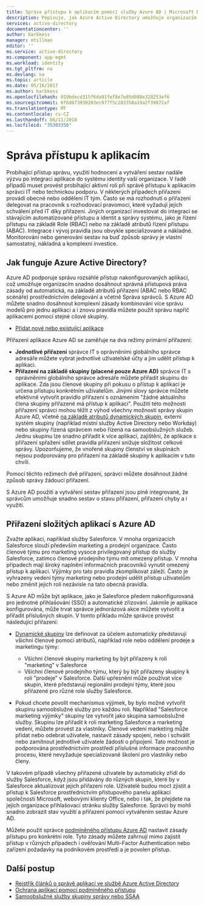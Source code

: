```yaml
---
title: Správa přístupu k aplikacím pomocí služby Azure AD | Microsoft Docs
description: Popisuje, jak Azure Active Directory umožňuje organizacím umožňuje určit aplikace, ke kterým má každý uživatel přístup.
services: active-directory
documentationcenter: ''
author: barbkess
manager: mtillman
editor: ''
ms.service: active-directory
ms.component: app-mgmt
ms.workload: identity
ms.tgt_pltfrm: na
ms.devlang: na
ms.topic: article
ms.date: 05/16/2017
ms.author: barbkess
ms.openlocfilehash: 019bdecd315f6da91fef8e7ed5d088e328253ef6
ms.sourcegitcommit: 6f6d073930203ec977f5c283358a19a2f39872af
ms.translationtype: MT
ms.contentlocale: cs-CZ
ms.lasthandoff: 06/11/2018
ms.locfileid: "35303356"
---
```

# <a name="managing-access-to-apps"></a>Správa přístupu k aplikacím
Probíhající přístup správu, využití hodnocení a vytváření sestav nadále výzvu po integraci aplikace do systému identity vaší organizace. V řadě případů muset provést probíhající aktivní roli při správě přístupu k aplikacím správci IT nebo technickou podporu. V některých případech přiřazení provádí obecné nebo oddělení IT tým. Často se má rozhodnutí o přiřazení delegovat na pracovník s rozhodovací pravomocí, které vyžadují jejich schválení před IT díky přiřazení.  Jiných organizací investovat do integraci se stávajícím automatizované přístupu a identit a správy systému, jako je řízení přístupu na základě Role (RBAC) nebo na základě atributů řízení přístupu (ABAC). Integrace i vývoj pravidla jsou obvykle specializované a nákladné. Monitorování nebo generování sestav na buď způsob správy je vlastní samostatný, nákladná a komplexní investice.

## <a name="how-does-azure-active-directory-help"></a>Jak funguje Azure Active Directory?
 Azure AD podporuje správu rozsáhlé přístup nakonfigurovaných aplikací, což umožňuje organizacím snadno dosáhnout správná přístupová práva zásady od automatická, na základě atributů přiřazení (ABAC nebo RBAC scénáře) prostřednictvím delegování a včetně Správa správců. S Azure AD můžete snadno dosáhnout komplexní zásady kombinování více správu modelů pro jednu aplikaci a i znovu pravidla můžete použít správu napříč aplikacemi pomocí stejné cílové skupiny.

* [Přidat nové nebo existující aplikace](configure-single-sign-on-portal.md)

 Přiřazení aplikace Azure AD se zaměřuje na dva režimy primární přiřazení:

* **Jednotlivé přiřazení** správce IT s oprávněními globálního správce adresáře můžete vybrat jednotlivé uživatelské účty a jim udělit přístup k aplikaci.
* **Přiřazení na základě skupiny (placené pouze Azure AD)** správce IT s oprávněními globálního správce adresáře můžete přiřadit skupinu do aplikace. Zda jsou členové skupiny při pokusu o přístup k aplikaci je určena přístupu konkrétním uživatelům. Jinými slovy správce můžete efektivně vytvořit pravidlo přiřazení s oznámením "žádné aktuálního člena skupiny přiřazené má přístup k aplikaci". Použití této možnosti přiřazení správci mohou těžit z výhod všechny možnosti správy skupin Azure AD, včetně [na základě atributů dynamických skupin](../active-directory-groups-create-azure-portal.md), externí systém skupiny (například místní služby Active Directory nebo Workday) nebo skupiny řízená správcem nebo řízená na samoobslužných služeb. Jednu skupinu lze snadno přiřadit k více aplikací, zajištění, že aplikace s přiřazení spřažení sdílet pravidla přiřazení snižuje složitost celkové správy. Upozorňujeme, že vnořené skupiny členství ve skupinách nejsou podporovány pro přiřazení na základě skupiny k aplikacím v tuto chvíli.

Pomocí těchto režimech dvě přiřazení, správci můžete dosáhnout žádné způsob správy žádoucí přiřazení.

S Azure AD použití a vytváření sestav přiřazení jsou plně integrované, že správcům umožňuje snadno sestav o stavu přiřazení, přiřazení chyby a i využití.

## <a name="complex-application-assignment-with-azure-ad"></a>Přiřazení složitých aplikací s Azure AD
Zvažte aplikaci, například služby Salesforce. V mnoha organizacích Salesforce slouží především marketing a prodejní organizace. Často členové týmu pro marketing vysoce privilegovaný přístup do služby Salesforce, zatímco členové prodejního týmu mít omezený přístup. V mnoha případech mají široký naplnění informačních pracovníků vynutit omezený přístup k aplikaci. Výjimky pro tato pravidla zkomplikovat záleží. Často je vyhrazeny vedení týmy marketing nebo prodejní udělit přístup uživatelům nebo změnit jejich rolí nezávisle na tato obecná pravidla.

S Azure AD může být aplikace, jako je Salesforce předem nakonfigurovaná pro jednotné přihlašování (SSO) a automatické zřizování. Jakmile je aplikace konfigurována, může trvat správce jednorázová akce můžete vytvořit a přiřadit příslušných skupin. V tomto příkladu může správce provést následující přiřazení:

* [Dynamické skupiny](../active-directory-groups-create-azure-portal.md) lze definovat za účelem automaticky představují všichni členové pomocí atributů, například role nebo oddělení prodeje a marketingu týmy:
  
  * Všichni členové skupiny marketing by být přiřazeny k roli "marketing" v Salesforce
  * Všichni členové prodejního týmu, který by být přiřazeny skupiny k roli "prodeje" v Salesforce. Další upřesnění může používat více skupin, které představují regionální prodejní týmy, které jsou přiřazené pro různé role služby Salesforce.
* Pokud chcete povolit mechanismus výjimek, by bylo možné vytvořit skupinu samoobslužné služby pro každou roli. Například "Salesforce marketing výjimky" skupiny lze vytvořit jako skupina samoobslužné služby. Skupinu lze přiřadit k roli marketing Salesforce a marketing vedení, můžete provést za vlastníky. Členové vedení marketing může přidat nebo odebrat uživatele, nastavit zásady spojení, nebo i schválit nebo zamítnout jednotlivé uživatele žádosti o připojení. Tato možnost je podporována prostřednictvím prostředí příslušné informace pracovního procesu, které nevyžaduje specializované školení pro vlastníky nebo členy.

V takovém případě všechny přiřazené uživatele by automaticky zřídí do služby Salesforce, když jsou přidávány do různých skupin, které by v Salesforce aktualizovat jejich přiřazení role. Uživatelé budou moct zjistit a přístup k Salesforce prostřednictvím přístupového panelu aplikací společnosti Microsoft, webovými klienty Office, nebo i tak, že přejdete na jejich organizace přihlašovací stránku služby Salesforce. Správci by mohli snadno zobrazit stav využití a přiřazení pomocí vytvářením sestav Azure AD.

Můžete použít správce [podmíněného přístupu Azure AD](../active-directory-conditional-access-azure-portal.md) nastavit zásady přístupu pro konkrétní role. Tyto zásady můžete zahrnují mimo zajistit přístup v různých případech i ověřování Multi-Factor Authentication nebo zařízení požadavky na podnikovém prostředí a je povolen přístup.

## <a name="next-steps"></a>Další postup

* [Rejstřík článků o správě aplikací ve službě Azure Active Directory](../active-directory-apps-index.md)
* [Ochrana aplikací pomocí podmíněného přístupu](../active-directory-conditional-access-azure-portal.md)
* [Samoobslužné služby skupiny správy nebo SSAA](../active-directory-accessmanagement-self-service-group-management.md)
